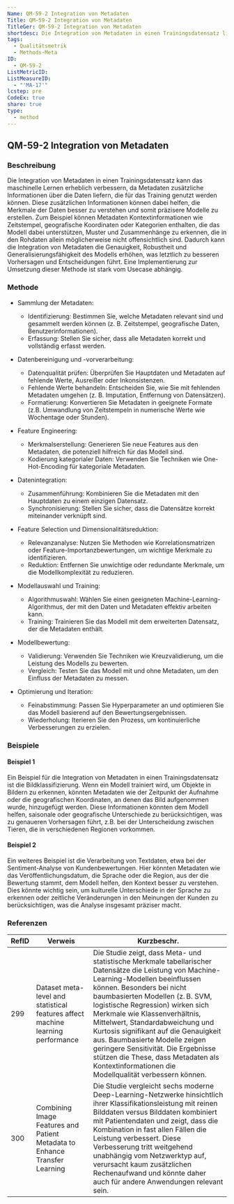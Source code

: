 ```yaml
---
Name: QM-59-2 Integration von Metadaten
Title: QM-59-2 Integration von Metadaten
TitleGer: QM-59-2 Integration von Metadaten
shortdesc: Die Integration von Metadaten in einen Trainingsdatensatz liefert zusätzliche Informationen, die das maschinelle Lernen verbessern, indem sie helfen, die Daten besser zu verstehen und präzisere Modelle zu erstellen. Diese Metadaten können Kontextinformationen wie Zeitstempel oder geografische Koordinaten enthalten, wodurch das Modell Muster und Zusammenhänge erkennt, die in den Rohdaten allein nicht sichtbar wären, was zu genaueren Vorhersagen und Entscheidungen führt.
tags:
  - Qualitätsmetrik
  - Methods-Meta
ID:
  - QM-59-2
ListMetricID: 
ListMeasureID:
  - "'MA-17'"
lcstep: pre
CodeEx: true
share: true
type:
  - method
---
```

## QM-59-2 Integration von Metadaten

### Beschreibung

Die Integration von Metadaten in einen Trainingsdatensatz kann das maschinelle Lernen erheblich verbessern, da Metadaten zusätzliche Informationen über die Daten liefern, die für das Training genutzt werden können. Diese zusätzlichen Informationen können dabei helfen, die Merkmale der Daten besser zu verstehen und somit präzisere Modelle zu erstellen. Zum Beispiel können Metadaten Kontextinformationen wie Zeitstempel, geografische Koordinaten oder Kategorien enthalten, die das Modell dabei unterstützen, Muster und Zusammenhänge zu erkennen, die in den Rohdaten allein möglicherweise nicht offensichtlich sind. Dadurch kann die Integration von Metadaten die Genauigkeit, Robustheit und Generalisierungsfähigkeit des Modells erhöhen, was letztlich zu besseren Vorhersagen und Entscheidungen führt. Eine Implementierung zur Umsetzung dieser Methode ist stark vom Usecase abhängig.

### Methode

- Sammlung der Metadaten:
    - Identifizierung: Bestimmen Sie, welche Metadaten relevant sind und gesammelt werden können (z. B. Zeitstempel, geografische Daten, Benutzerinformationen).
    - Erfassung: Stellen Sie sicher, dass alle Metadaten korrekt und vollständig erfasst werden.

- Datenbereinigung und -vorverarbeitung:
    - Datenqualität prüfen: Überprüfen Sie Hauptdaten und Metadaten auf fehlende Werte, Ausreißer oder Inkonsistenzen.
    - Fehlende Werte behandeln: Entscheiden Sie, wie Sie mit fehlenden Metadaten umgehen (z. B. Imputation, Entfernung von Datensätzen).
    - Formatierung: Konvertieren Sie Metadaten in geeignete Formate (z.B. Umwandlung von Zeitstempeln in numerische Werte wie Wochentage oder Stunden).

- Feature Engineering:
    - Merkmalserstellung: Generieren Sie neue Features aus den Metadaten, die potenziell hilfreich für das Modell sind.
    - Kodierung kategorialer Daten: Verwenden Sie Techniken wie One-Hot-Encoding für kategoriale Metadaten.

- Datenintegration:
    - Zusammenführung: Kombinieren Sie die Metadaten mit den Hauptdaten zu einem einzigen Datensatz.
    - Synchronisierung: Stellen Sie sicher, dass die Datensätze korrekt miteinander verknüpft sind.

- Feature Selection und Dimensionalitätsreduktion:
    - Relevanzanalyse: Nutzen Sie Methoden wie Korrelationsmatrizen oder Feature-Importanzbewertungen, um wichtige Merkmale zu identifizieren.
    - Reduktion: Entfernen Sie unwichtige oder redundante Merkmale, um die Modellkomplexität zu reduzieren.

- Modellauswahl und Training:
    - Algorithmuswahl: Wählen Sie einen geeigneten Machine-Learning-Algorithmus, der mit den Daten und Metadaten effektiv arbeiten kann.
    - Training: Trainieren Sie das Modell mit dem erweiterten Datensatz, der die Metadaten enthält.

- Modellbewertung:
    - Validierung: Verwenden Sie Techniken wie Kreuzvalidierung, um die Leistung des Modells zu bewerten.
    - Vergleich: Testen Sie das Modell mit und ohne Metadaten, um den Einfluss der Metadaten zu messen.

- Optimierung und Iteration:
    - Feinabstimmung: Passen Sie Hyperparameter an und optimieren Sie das Modell basierend auf den Bewertungsergebnissen.
    - Wiederholung: Iterieren Sie den Prozess, um kontinuierliche Verbesserungen zu erzielen.

### Beispiele 

#### Beispiel 1

Ein Beispiel für die Integration von Metadaten in einen Trainingsdatensatz ist die Bildklassifizierung. Wenn ein Modell trainiert wird, um Objekte in Bildern zu erkennen, könnten Metadaten wie der Zeitpunkt der Aufnahme oder die geografischen Koordinaten, an denen das Bild aufgenommen wurde, hinzugefügt werden. Diese Informationen könnten dem Modell helfen, saisonale oder geografische Unterschiede zu berücksichtigen, was zu genaueren Vorhersagen führt, z.B. bei der Unterscheidung zwischen Tieren, die in verschiedenen Regionen vorkommen.
#### Beispiel 2

Ein weiteres Beispiel ist die Verarbeitung von Textdaten, etwa bei der Sentiment-Analyse von Kundenbewertungen. Hier könnten Metadaten wie das Veröffentlichungsdatum, die Sprache oder die Region, aus der die Bewertung stammt, dem Modell helfen, den Kontext besser zu verstehen. Dies könnte wichtig sein, um kulturelle Unterschiede in der Sprache zu erkennen oder zeitliche Veränderungen in den Meinungen der Kunden zu berücksichtigen, was die Analyse insgesamt präziser macht.

### Referenzen
| RefID | Verweis                                                                           | Kurzbeschr.                                                                                                                                                                                                                                                                                                                                                                                                                                                                                                                      |
| ----- | --------------------------------------------------------------------------------- | -------------------------------------------------------------------------------------------------------------------------------------------------------------------------------------------------------------------------------------------------------------------------------------------------------------------------------------------------------------------------------------------------------------------------------------------------------------------------------------------------------------------------------- |
| 299   |  Dataset meta-level and statistical features affect machine learning performance  | Die Studie zeigt, dass Meta- und statistische Merkmale tabellarischer Datensätze die Leistung von Machine-Learning-Modellen beeinflussen können. Besonders bei nicht baumbasierten Modellen (z. B. SVM, logistische Regression) wirken sich Merkmale wie Klassenverhältnis, Mittelwert, Standardabweichung und Kurtosis signifikant auf die Genauigkeit aus. Baumbasierte Modelle zeigen geringere Sensitivität. Die Ergebnisse stützen die These, dass Metadaten als Kontextinformationen die Modellqualität verbessern können. |
| 300   |  Combining Image Features and Patient Metadata to Enhance Transfer Learning       | Die Studie vergleicht sechs moderne Deep-Learning-Netzwerke hinsichtlich ihrer Klassifikationsleistung mit reinen Bilddaten versus Bilddaten kombiniert mit Patientendaten und zeigt, dass die Kombination in fast allen Fällen die Leistung verbessert. Diese Verbesserung tritt weitgehend unabhängig vom Netzwerktyp auf, verursacht kaum zusätzlichen Rechenaufwand und könnte daher auch für andere Anwendungen relevant sein.                                                                                              |

